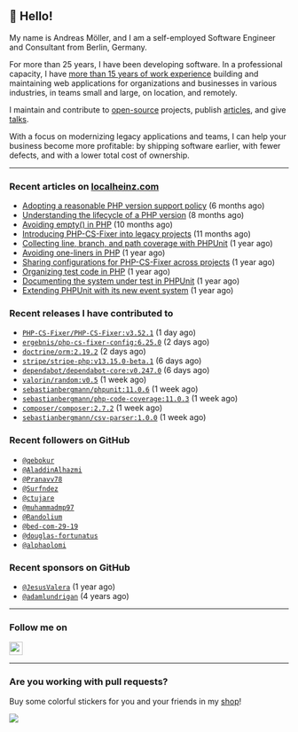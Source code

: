 ## :wave: Hello!

My name is Andreas Möller, and I am a self-employed Software Engineer and Consultant from Berlin, Germany.

For more than 25 years, I have been developing software. In a professional capacity, I have [more than 15 years of work experience](https://localheinz.com/work-experience/) building and maintaining web applications for organizations and businesses in various industries, in teams small and large, on location, and remotely.

I maintain and contribute to [open-source](https://localheinz.com/open-source/) projects, publish [articles](https://localheinz.com/articles/), and give [talks](https://localheinz.com/talks).

With a focus on modernizing legacy applications and teams, I can help your business become more profitable: by shipping software earlier, with fewer defects, and with a lower total cost of ownership.

<hr>

### Recent articles on [localheinz.com](https://localheinz.com/articles/)

- [Adopting a reasonable PHP version support policy](https://localheinz.com/articles/2023/09/12/adopting-a-reasonable-php-version-support-policy/) (6 months ago)
- [Understanding the lifecycle of a PHP version](https://localheinz.com/articles/2023/07/16/understanding-the-lifecycle-of-a-php-version/) (8 months ago)
- [Avoiding empty() in PHP](https://localheinz.com/articles/2023/05/10/avoiding-empty-in-php/) (10 months ago)
- [Introducing PHP-CS-Fixer into legacy projects](https://localheinz.com/articles/2023/04/10/introducing-php-cs-fixer-into-legacy-projects/) (11 months ago)
- [Collecting line, branch, and path coverage with PHPUnit](https://localheinz.com/articles/2023/03/22/collecting-line-branch-and-path-coverage-with-phpunit/) (1 year ago)
- [Avoiding one-liners in PHP](https://localheinz.com/articles/2023/03/18/avoiding-one-liners-in-php/) (1 year ago)
- [Sharing configurations for PHP-CS-Fixer across projects](https://localheinz.com/articles/2023/03/10/sharing-configurations-for-php-cs-fixer-across-projects/) (1 year ago)
- [Organizing test code in PHP](https://localheinz.com/articles/2023/03/03/organizing-test-code-in-php/) (1 year ago)
- [Documenting the system under test in PHPUnit](https://localheinz.com/articles/2023/02/22/documenting-the-system-under-test-in-phpunit/) (1 year ago)
- [Extending PHPUnit with its new event system](https://localheinz.com/articles/2023/02/14/extending-phpunit-with-its-new-event-system/) (1 year ago)

### Recent releases I have contributed to

- [`PHP-CS-Fixer/PHP-CS-Fixer:v3.52.1`](https://github.com/PHP-CS-Fixer/PHP-CS-Fixer/releases/tag/v3.52.1) (1 day ago)
- [`ergebnis/php-cs-fixer-config:6.25.0`](https://github.com/ergebnis/php-cs-fixer-config/releases/tag/6.25.0) (2 days ago)
- [`doctrine/orm:2.19.2`](https://github.com/doctrine/orm/releases/tag/2.19.2) (2 days ago)
- [`stripe/stripe-php:v13.15.0-beta.1`](https://github.com/stripe/stripe-php/releases/tag/v13.15.0-beta.1) (6 days ago)
- [`dependabot/dependabot-core:v0.247.0`](https://github.com/dependabot/dependabot-core/releases/tag/v0.247.0) (6 days ago)
- [`valorin/random:v0.5`](https://github.com/valorin/random/releases/tag/v0.5) (1 week ago)
- [`sebastianbergmann/phpunit:11.0.6`](https://github.com/sebastianbergmann/phpunit/releases/tag/11.0.6) (1 week ago)
- [`sebastianbergmann/php-code-coverage:11.0.3`](https://github.com/sebastianbergmann/php-code-coverage/releases/tag/11.0.3) (1 week ago)
- [`composer/composer:2.7.2`](https://github.com/composer/composer/releases/tag/2.7.2) (1 week ago)
- [`sebastianbergmann/csv-parser:1.0.0`](https://github.com/sebastianbergmann/csv-parser/releases/tag/1.0.0) (1 week ago)

### Recent followers on GitHub

- [`@qebokur`](https://github.com/qebokur)
- [`@AladdinAlhazmi`](https://github.com/AladdinAlhazmi)
- [`@Pranavv78`](https://github.com/Pranavv78)
- [`@Surfndez`](https://github.com/Surfndez)
- [`@ctujare`](https://github.com/ctujare)
- [`@muhammadmp97`](https://github.com/muhammadmp97)
- [`@Randolium`](https://github.com/Randolium)
- [`@bed-com-29-19`](https://github.com/bed-com-29-19)
- [`@douglas-fortunatus`](https://github.com/douglas-fortunatus)
- [`@alphaolomi`](https://github.com/alphaolomi)

### Recent sponsors on GitHub

- [`@JesusValera`](https://github.com/JesusValera) (1 year ago)
- [`@adamlundrigan`](https://github.com/adamlundrigan) (4 years ago)

<hr>

### Follow me on

<p>
    <a target="_blank" href="https://twitter.com/intent/follow?screen_name=localheinz" title="Follow @localheinz on Twitter"><img src="https://cdn.jsdelivr.net/npm/simple-icons@3.9.0/icons/twitter.svg" width="24px" height="24px"></a>
</p>

<hr>

### Are you working with pull requests?

Buy some colorful stickers for you and your friends in my <a target="_blank" href="https://shop.localheinz.com" title="shop.localheinz.com">shop</a>!

[![](https://localheinz.com/permanent/img/localheinz/localheinz)](https://localheinz.com/permanent/url/localheinz/localheinz)
